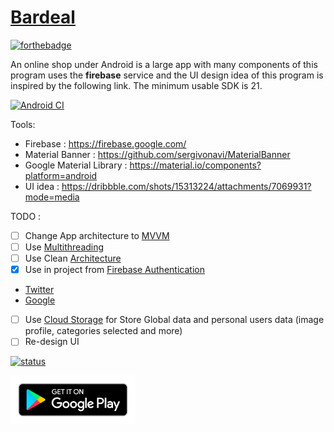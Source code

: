 <a href="https://mehranalam.github.io/Bardeal/"><h1>Bardeal</h1></a>

[![forthebadge](https://forthebadge.com/images/badges/built-with-love.svg)](https://forthebadge.com)
  
An online shop under Android is a large app with many components of this program uses 
the **firebase** service and the UI design idea of 
this program is inspired by 
the following link. The minimum usable SDK is 21.

[![Android CI](https://github.com/Mehranalam/Bardeal/actions/workflows/android.yml/badge.svg)](https://github.com/Mehranalam/Bardeal/actions/workflows/android.yml)

Tools:

- Firebase : https://firebase.google.com/
- Material Banner : https://github.com/sergivonavi/MaterialBanner
- Google Material Library : https://material.io/components?platform=android
- UI idea : https://dribbble.com/shots/15313224/attachments/7069931?mode=media

TODO :

- [ ] Change App architecture to [MVVM](https://en.wikipedia.org/wiki/Model%E2%80%93view%E2%80%93viewmodel)
- [ ] Use [Multithreading](https://developer.android.com/guide/components/processes-and-threads)
- [ ] Use Clean [Architecture](https://www.toptal.com/android/android-apps-mvvm-with-clean-architecture)
- [X] Use in project from [Firebase Authentication](https://firebase.google.com/docs/auth/?authuser=0)
- [Twitter](https://developer.twitter.com/en/docs)
- [Google](https://developers.google.com/android/guides/client-auth?authuser=0)
- [ ] Use [Cloud Storage](https://firebase.google.com/docs/storage/) for Store Global data and personal users data (image profile, categories selected and more)
- [ ] Re-design UI

[![status](https://img.shields.io/badge/status-in%20Process-orange)](https://github.com/Mehranalam/)


<div>
  <a href="https://raw.githubusercontent.com/Mehranalam/Bardeal/main/screenShots/beta.txt">
  <img src="/screenShots/google-play-badge.png" width="200" height"300"/>
    </a>
  </div>
